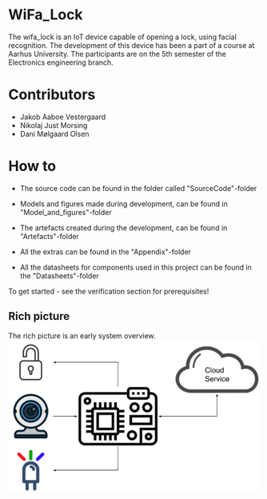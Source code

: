 # WiFa_Lock
The wifa_lock is an IoT device capable of opening a lock, using facial recognition.
The development of this device has been a part of a course at Aarhus University.
The participants are on the 5th semester of the Electronics engineering branch.

# Contributors
- Jakob Aaboe Vestergaard
- Nikolaj Just Morsing
- Dani Mølgaard Olsen

# How to
- The source code can be found in the folder called "SourceCode"-folder

- Models and figures made during development, can be found in "Model_and_figures"-folder

- The artefacts created during the development, can be found in "Artefacts"-folder

- All the extras can be found in the "Appendix"-folder

- All the datasheets for components used in this project can be found in the "Datasheets"-folder

To get started - see the verification section for prerequisites!

## Rich picture
The rich picture is an early system overview.  
![GitHub Logo](/Models_and_figures/RichPicture.png)
